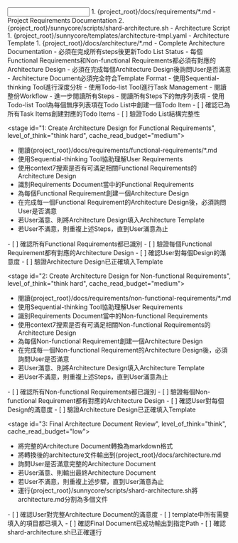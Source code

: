 <input>
  <context>
  1. {project_root}/docs/requirements/*.md - Project Requirements Documentation
  2. {project_root}/sunnycore/scripts/shard-architecture.sh - Architecture Script
  </context>
  <templates>
  1. {project_root}/sunnycore/templates/architecture-tmpl.yaml - Architecture Template
  </templates>
</input>

<output>
1. {project_root}/docs/architecture/*.md - Complete Architecture Documentation
</output>

<constraints importance="Critical">
- 必須在完成所有steps後更新Todo List Status
- 每個Functional Requirements和Non-functional Requirements都必須有對應的Architecture Design
- 必須在完成每個Architecture Design後詢問User是否滿意
- Architecture Document必須完全符合Template Format
- 使用Sequential-thinking Tool進行深度分析
- 使用Todo-list Tool進行Task Management
</constraints>

<workflow importance="Critical">
  <stage id="0: Create Todo List", level_of_think="think", cache_read_budget="low">
  - 閱讀整份Workflow
  - 進一步閱讀所有Steps
  - 閱讀所有Steps下的無序列表項
  - 使用Todo-list Tool為每個無序列表項在Todo List中創建一個Todo Item
  
  <checks>
  - [ ] 確認已為所有Task Items創建對應的Todo Items
  - [ ] 驗證Todo List結構完整性
  </checks>
  </stage>
  
  <stage id="1: Create Architecture Design for Functional Requirements", level_of_think="think hard", cache_read_budget="medium">
  - 閱讀{project_root}/docs/requirements/functional-requirements/*.md
  - 使用Sequential-thinking Tool協助理解User Requirements
  - 使用context7搜索是否有可滿足相關Functional Requirements的Architecture Design
  - 識別Requirements Document當中的Functional Requirements
  - 為每個Functional Requirement創建一個Architecture Design
  - 在完成每一個Functional Requirement的Architecture Design後，必須詢問User是否滿意
  - 若User滿意、則將Architecture Design填入Architecture Template
  - 若User不滿意，則重複上述Steps，直到User滿意為止
  
  <checks>
  - [ ] 確認所有Functional Requirements都已識別
  - [ ] 驗證每個Functional Requirement都有對應的Architecture Design
  - [ ] 確認User對每個Design的滿意度
  - [ ] 驗證Architecture Design已正確填入Template
  </checks>
  </stage>
  
  <stage id="2: Create Architecture Design for Non-functional Requirements", level_of_think="think hard", cache_read_budget="medium">
  - 閱讀{project_root}/docs/requirements/non-functional-requirements/*.md
  - 使用Sequential-thinking Tool協助理解User Requirements
  - 識別Requirements Document當中的Non-functional Requirements
  - 使用context7搜索是否有可滿足相關Non-functional Requirements的Architecture Design
  - 為每個Non-functional Requirement創建一個Architecture Design
  - 在完成每一個Non-functional Requirement的Architecture Design後，必須詢問User是否滿意
  - 若User滿意、則將Architecture Design填入Architecture Template
  - 若User不滿意，則重複上述Steps，直到User滿意為止
  
  <checks>
  - [ ] 確認所有Non-functional Requirements都已識別
  - [ ] 驗證每個Non-functional Requirement都有對應的Architecture Design
  - [ ] 確認User對每個Design的滿意度
  - [ ] 驗證Architecture Design已正確填入Template
  </checks>
  </stage>
  
  <stage id="3: Final Architecture Document Review", level_of_think="think", cache_read_budget="low">
  - 將完整的Architecture Document轉換為markdown格式
  - 將轉換後的architecture文件輸出到{project_root}/docs/architecture.md
  - 詢問User是否滿意完整的Architecture Document
  - 若User滿意、則輸出最終Architecture Document
  - 若User不滿意，則重複上述步驟，直到User滿意為止
  - 運行{project_root}/sunnycore/scripts/shard-architecture.sh將architecture.md分割為多個文件
  
  <checks>
  - [ ] 確認User對完整Architecture Document的滿意度
  - [ ] template中所有需要填入的項目都已填入
  - [ ] 確認Final Document已成功輸出到指定Path
  - [ ] 確認shard-architecture.sh已正確運行
  </checks>
  </stage>
</workflow>